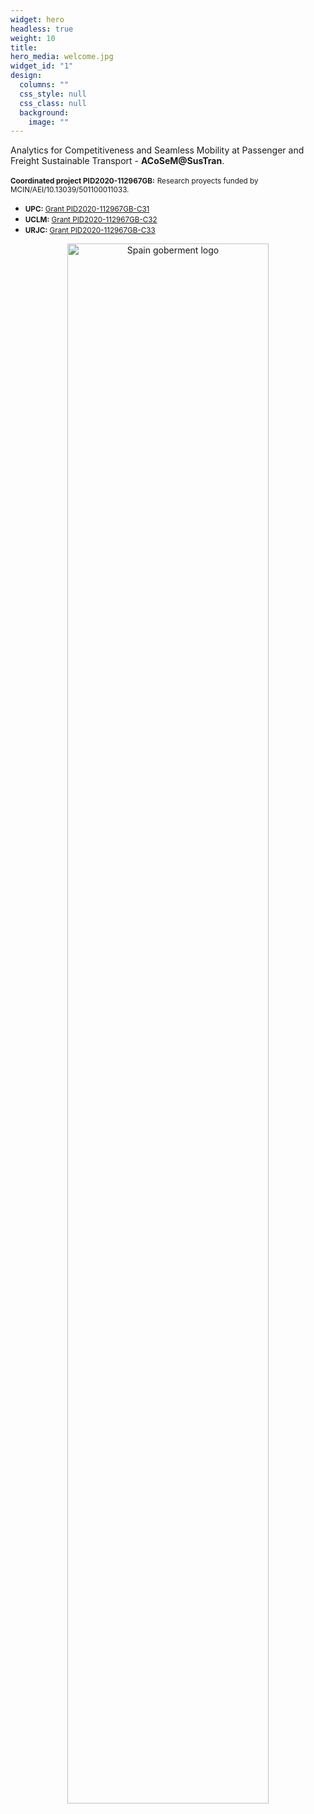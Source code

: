 ```yaml
---
widget: hero
headless: true
weight: 10
title:
hero_media: welcome.jpg
widget_id: "1"
design:
  columns: ""
  css_style: null
  css_class: null
  background:
    image: ""
---
```

<p>Analytics for Competitiveness and Seamless Mobility at Passenger and Freight Sustainable Transport - <strong>ACoSeM@SusTran</strong>.</p>

<p><small><b>Coordinated project PID2020-112967GB:</b></small>
<small>Research proyects funded by MCIN/AEI/10.13039/501100011033.</small></p>
<ul>
<li><small><strong>UPC:</strong> <a href="/project/pid2020-112967gb-c31/">Grant PID2020-112967GB-C31</a></small></li>
<li><small><strong>UCLM:</strong> <a href="/project/pid2020-112967gb-c32/">Grant PID2020-112967GB-C32</a></small></li>
<li><small><strong>URJC:</strong> <a href="/project/pid2020-112967gb-c33/">Grant PID2020-112967GB-C33</a></small></li>
</ul>
<center><img src="/files/images/micinn_gob_web_aei_2.jpg" alt="Spain goberment logo" width="80%"/></center>

